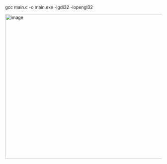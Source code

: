 
gcc main.c -o main.exe -lgdi32 -lopengl32

<img width="735" height="464" alt="image" src="https://github.com/user-attachments/assets/b99461dd-09a0-4a74-8afa-720cd551a964" />
